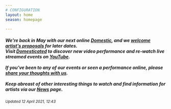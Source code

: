 ```yaml
---
# CONFIGURATION
layout: home
season: homepage

---
```

##### We're back in May with our next online [Domestic](/current/2021-domestic), and we <a href="http://domesticmcr.posthaven.com" target="_blank">welcome artist's proposals</a> for later dates.<br>Visit <a href="http://domesticatedonline.org" target="_blank">Domesticated</a> to discover new video performance and re-watch live streamed events on <a href="http://bit.ly/YTwarnmcr" target="_blank">YouTube</a>.<br><br>If you've been to any of our events or seen a performance online, please <a href="http://bit.ly/warnmcrfeedback" target="_blank">share your thoughts with us</a>.<br><br>Keep abreast of other interesting things to watch and find information for artists via our [News](/news) page.        
<small>*Updated 12 April 2021, 12:43*</small>
